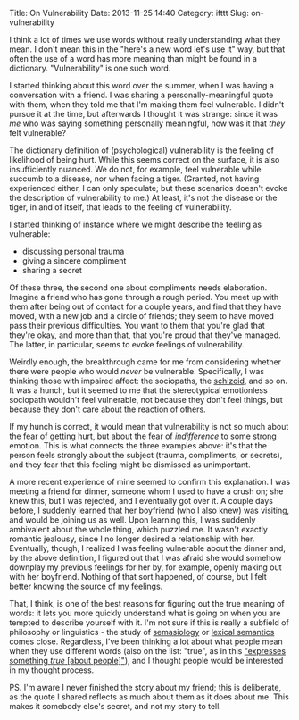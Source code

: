 Title: On Vulnerability
Date: 2013-11-25 14:40
Category: ifttt
Slug: on-vulnerability

I think a lot of times we use words without really understanding what
they mean. I don't mean this in the "here's a new word let's use it"
way, but that often the use of a word has more meaning than might be
found in a dictionary. "Vulnerability" is one such word.

I started thinking about this word over the summer, when I was having a
conversation with a friend. I was sharing a personally-meaningful quote
with them, when they told me that I'm making them feel vulnerable. I
didn't pursue it at the time, but afterwards I thought it was strange:
since it was *me* who was saying something personally meaningful, how
was it that *they* felt vulnerable?

The dictionary definition of (psychological) vulnerability is the
feeling of likelihood of being hurt. While this seems correct on the
surface, it is also insufficiently nuanced. We do not, for example, feel
vulnerable while succumb to a disease, nor when facing a tiger.
(Granted, not having experienced either, I can only speculate; but these
scenarios doesn't evoke the description of vulnerability to me.) At
least, it's not the disease or the tiger, in and of itself, that leads
to the feeling of vulnerability.

I started thinking of instance where we might describe the feeling as
vulnerable:

-   discussing personal trauma
-   giving a sincere compliment
-   sharing a secret

Of these three, the second one about compliments needs elaboration.
Imagine a friend who has gone through a rough period. You meet up with
them after being out of contact for a couple years, and find that they
have moved, with a new job and a circle of friends; they seem to have
moved pass their previous difficulties. You want to them that you're
glad that they're okay, and more than that, that you're proud that
they've managed. The latter, in particular, seems to evoke feelings of
vulnerability.

Weirdly enough, the breakthrough came for me from considering whether
there were people who would *never* be vulnerable. Specifically, I was
thinking those with impaired affect: the sociopaths, the
[schizoid](http://en.wikipedia.org/wiki/Schizoid_personality_disorder),
and so on. It was a hunch, but it seemed to me that the stereotypical
emotionless sociopath wouldn't feel vulnerable, not because they don't
feel things, but because they don't care about the reaction of others.

If my hunch is correct, it would mean that vulnerability is not so much
about the fear of getting hurt, but about the fear of *indifference* to
some strong emotion. This is what connects the three examples above:
it's that the person feels strongly about the subject (trauma,
compliments, or secrets), and they fear that this feeling might be
dismissed as unimportant.

A more recent experience of mine seemed to confirm this explanation. I
was meeting a friend for dinner, someone whom I used to have a crush on;
she knew this, but I was rejected, and I eventually got over it. A
couple days before, I suddenly learned that her boyfriend (who I also
knew) was visiting, and would be joining us as well. Upon learning this,
I was suddenly ambivalent about the whole thing, which puzzled me. It
wasn't exactly romantic jealousy, since I no longer desired a
relationship with her. Eventually, though, I realized I was feeling
vulnerable about the dinner and, by the above definition, I figured out
that I was afraid she would somehow downplay my previous feelings for
her by, for example, openly making out with her boyfriend. Nothing of
that sort happened, of course, but I felt better knowing the source of
my feelings.

That, I think, is one of the best reasons for figuring out the true
meaning of words: it lets you more quickly understand what is going on
when you are tempted to describe yourself with it. I'm not sure if this
is really a subfield of philosophy or linguistics - the study of
[semasiology](http://en.wikipedia.org/wiki/Semasiology) or [lexical
semantics](http://en.wikipedia.org/wiki/Lexical_semantics) comes close.
Regardless, I've been thinking a lot about what people mean when they
use different words (also on the list: "true", as in this ["expresses
something *true* [about
people]"](http://leftoversoup.com/archive.php?num=294)), and I thought
people would be interested in my thought process.

PS. I'm aware I never finished the story about my friend; this is
deliberate, as the quote I shared reflects as much about them as it does
about me. This makes it somebody else's secret, and not my story to
tell.

